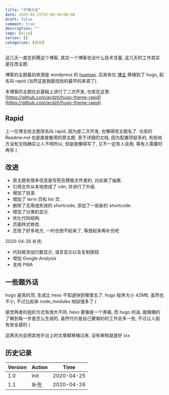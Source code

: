 ```yaml
---
title: "开博大吉"
date: 2020-04-25T03:08:46+08:00
draft: false
comment: true
description: ""
tags: [blog]
series: []
categories: [其他]
---
```



这几天一直在折腾这个博客, 其实一个博客也没什么技术含量, 这几天的工作其实是在改主题. 

博客的主题最初来源是 wordpress 的 [hueman](https://wordpress.org/themes/hueman/). 后来有位 [博主](https://blog.coderzh.com/2016/02/05/new-hugo-rapid-theme-repo/) 移植到了 hugo, 起名叫 rapid (当然这是我能找到的最早的来源了). 

本博客的主题在此基础上进行了二次开发, 仓库在这里: [https://github.com/acdzh/hugo-theme-rapid](https://github.com/acdzh/hugo-theme-rapid).

## Rapid

上一位博主给主题改名叫 rapid, 因为是二次开发, 也懒得改主题名了. 仓库的 Readme.md 也是直接套用的原主题. 至于详细的文档, 因为配置项挺多的, 有些地方没有文档确实让人不明所以, 但是我懒得写了, 又不一定有人会用, 等有人需要时再写 (

## 改进

* 原主题有很多信息是写死在模板文件里的, 对此做了抽离.
* 引用文件从本地改成了 cdn, 并进行了升级.
* 增加了目录.
* 增加了 term 页和 list 页.
* 删除了无用或失效的 shortcode, 添加了一些新的 shortcode.
* 增加了分类的显示.
* 优化代码结构.
* 页面样式修改.
* 还改了好多地方, 一时也想不起来了, 等想起来再补充吧

2020-04-26 补充:

* 代码框添加行数显示, 语言显示以及复制按钮
* 增加 Google Analysis
* 支持 PWA 

## 一些题外话

hugo 是真的顶, 生成比 hexo 不知道快到哪里去了. hugo 程序大小 42MB, 虽然也不小, 不过比起来 node_modules 地狱强多了 (

感觉两者的组织方式有很大不同, hexo 更像是一个黑箱, 而 hugo 的话, 能精确的了解到每一步是怎么生成的, 虽然代价是自己要做的的工作会多一些, 不过让人挺有安全感的 (

这两天内会把其他平台上的文章都移植过来. 没有审核就是好 (xx

## 历史记录

| Version | Action   | Time        |
| ------- | -------- | ----------- |
| 1.0     | Init     | 2020-04-25  |
| 1.1     | 补充      | 2020-04-26  |